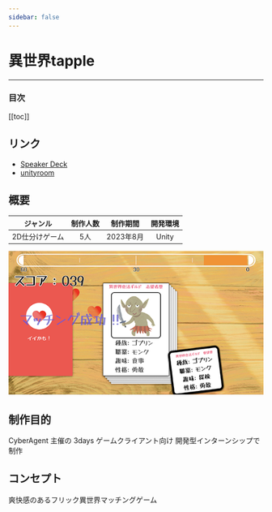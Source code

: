 ```yaml
---
sidebar: false
---
```


# 異世界tapple

---

### 目次
[[toc]]

## リンク
- [Speaker Deck](https://speakerdeck.com/guinpen98/yi-shi-jie-tapple)
- [unityroom](https://unityroom.com/games/isekai-tapple)

## 概要
|ジャンル|制作人数|制作期間|開発環境|
|:---:|:---:|:---:|:---:|
|2D仕分けゲーム|5人|2023年8月|Unity|

![IsekaiTapple](../.vuepress/public/imgs/home/Vue-IsekaiTapple.png)

## 制作目的
CyberAgent 主催の 3days ゲームクライアント向け 開発型インターンシップで制作

## コンセプト
爽快感のあるフリック異世界マッチングゲーム




